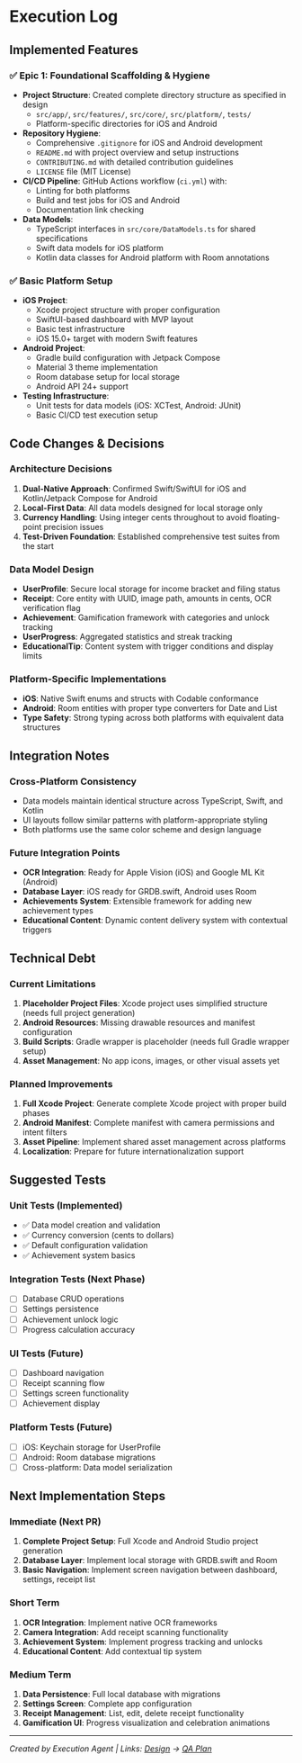 # Execution Log

## Implemented Features

### ✅ Epic 1: Foundational Scaffolding & Hygiene
- **Project Structure**: Created complete directory structure as specified in design
  - `src/app/`, `src/features/`, `src/core/`, `src/platform/`, `tests/`
  - Platform-specific directories for iOS and Android
- **Repository Hygiene**: 
  - Comprehensive `.gitignore` for iOS and Android development
  - `README.md` with project overview and setup instructions
  - `CONTRIBUTING.md` with detailed contribution guidelines
  - `LICENSE` file (MIT License)
- **CI/CD Pipeline**: GitHub Actions workflow (`ci.yml`) with:
  - Linting for both platforms
  - Build and test jobs for iOS and Android
  - Documentation link checking
- **Data Models**: 
  - TypeScript interfaces in `src/core/DataModels.ts` for shared specifications
  - Swift data models for iOS platform
  - Kotlin data classes for Android platform with Room annotations

### ✅ Basic Platform Setup
- **iOS Project**: 
  - Xcode project structure with proper configuration
  - SwiftUI-based dashboard with MVP layout
  - Basic test infrastructure
  - iOS 15.0+ target with modern Swift features
- **Android Project**:
  - Gradle build configuration with Jetpack Compose
  - Material 3 theme implementation
  - Room database setup for local storage
  - Android API 24+ support
- **Testing Infrastructure**:
  - Unit tests for data models (iOS: XCTest, Android: JUnit)
  - Basic CI/CD test execution setup

## Code Changes & Decisions

### Architecture Decisions
1. **Dual-Native Approach**: Confirmed Swift/SwiftUI for iOS and Kotlin/Jetpack Compose for Android
2. **Local-First Data**: All data models designed for local storage only
3. **Currency Handling**: Using integer cents throughout to avoid floating-point precision issues
4. **Test-Driven Foundation**: Established comprehensive test suites from the start

### Data Model Design
- **UserProfile**: Secure local storage for income bracket and filing status
- **Receipt**: Core entity with UUID, image path, amounts in cents, OCR verification flag
- **Achievement**: Gamification framework with categories and unlock tracking
- **UserProgress**: Aggregated statistics and streak tracking
- **EducationalTip**: Content system with trigger conditions and display limits

### Platform-Specific Implementations
- **iOS**: Native Swift enums and structs with Codable conformance
- **Android**: Room entities with proper type converters for Date and List<String>
- **Type Safety**: Strong typing across both platforms with equivalent data structures

## Integration Notes

### Cross-Platform Consistency
- Data models maintain identical structure across TypeScript, Swift, and Kotlin
- UI layouts follow similar patterns with platform-appropriate styling
- Both platforms use the same color scheme and design language

### Future Integration Points
- **OCR Integration**: Ready for Apple Vision (iOS) and Google ML Kit (Android)
- **Database Layer**: iOS ready for GRDB.swift, Android uses Room
- **Achievements System**: Extensible framework for adding new achievement types
- **Educational Content**: Dynamic content delivery system with contextual triggers

## Technical Debt

### Current Limitations
1. **Placeholder Project Files**: Xcode project uses simplified structure (needs full project generation)
2. **Android Resources**: Missing drawable resources and manifest configuration
3. **Build Scripts**: Gradle wrapper is placeholder (needs full Gradle wrapper setup)
4. **Asset Management**: No app icons, images, or other visual assets yet

### Planned Improvements
1. **Full Xcode Project**: Generate complete Xcode project with proper build phases
2. **Android Manifest**: Complete manifest with camera permissions and intent filters
3. **Asset Pipeline**: Implement shared asset management across platforms
4. **Localization**: Prepare for future internationalization support

## Suggested Tests

### Unit Tests (Implemented)
- ✅ Data model creation and validation
- ✅ Currency conversion (cents to dollars)
- ✅ Default configuration validation
- ✅ Achievement system basics

### Integration Tests (Next Phase)
- [ ] Database CRUD operations
- [ ] Settings persistence
- [ ] Achievement unlock logic
- [ ] Progress calculation accuracy

### UI Tests (Future)
- [ ] Dashboard navigation
- [ ] Receipt scanning flow
- [ ] Settings screen functionality
- [ ] Achievement display

### Platform Tests (Future)
- [ ] iOS: Keychain storage for UserProfile
- [ ] Android: Room database migrations
- [ ] Cross-platform: Data model serialization

## Next Implementation Steps

### Immediate (Next PR)
1. **Complete Project Setup**: Full Xcode and Android Studio project generation
2. **Database Layer**: Implement local storage with GRDB.swift and Room
3. **Basic Navigation**: Implement screen navigation between dashboard, settings, receipt list

### Short Term
1. **OCR Integration**: Implement native OCR frameworks
2. **Camera Integration**: Add receipt scanning functionality
3. **Achievement System**: Implement progress tracking and unlocks
4. **Educational Content**: Add contextual tip system

### Medium Term
1. **Data Persistence**: Full local database with migrations
2. **Settings Screen**: Complete app configuration
3. **Receipt Management**: List, edit, delete receipt functionality
4. **Gamification UI**: Progress visualization and celebration animations

---
*Created by Execution Agent | Links: [Design](design.md) → [QA Plan](qa_plan.md)*
